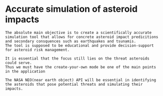 # Accurate simulation of asteroid impacts
    The absolute main objective is to create a scientifically accurate simulation tool that allows for concrete asteroid impact predicitions and secondary consquences such as earthquakes and tsunamis. 
    The tool is supposed to be educational and provide decision-support for asteroid risk management. 

    It is essential that the focus still lies on the threat asteroids could serve. 
    Thus we must have the create-your-own mode be one of the main points in the application

    The NASA NEO(near earth object) API will be essential in identifying the asteroids that pose potential threats and simulating their impacts. 